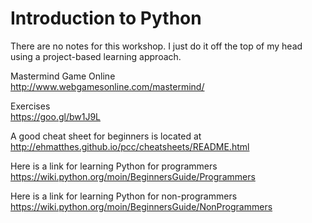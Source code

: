 # Introduction to Python

There are no notes for this workshop. I just do it off the top of my head using a project-based learning approach.

Mastermind Game Online  
http://www.webgamesonline.com/mastermind/

Exercises  
https://goo.gl/bw1J9L

A good cheat sheet for beginners is located at  
http://ehmatthes.github.io/pcc/cheatsheets/README.html

Here is a link for learning Python for programmers  
https://wiki.python.org/moin/BeginnersGuide/Programmers

Here is a link for learning Python for non-programmers  
https://wiki.python.org/moin/BeginnersGuide/NonProgrammers

